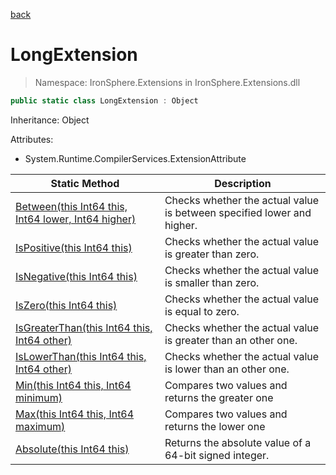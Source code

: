 ﻿[back](/IronSphere.Extensions/types)

# LongExtension

> Namespace: IronSphere.Extensions in  IronSphere.Extensions.dll



```csharp
public static class LongExtension : Object
```
Inheritance: Object



Attributes:
        
* System.Runtime.CompilerServices.ExtensionAttribute




| Static Method | Description |
| --- | --- |
| [Between(this Int64 this, Int64 lower, Int64 higher)](LongExtension_Between(Int64,Int64,Int64)) | Checks whether the actual value is between specified lower and higher. |
| [IsPositive(this Int64 this)](LongExtension_IsPositive(Int64)) | Checks whether the actual value is greater than zero. |
| [IsNegative(this Int64 this)](LongExtension_IsNegative(Int64)) | Checks whether the actual value is smaller than zero. |
| [IsZero(this Int64 this)](LongExtension_IsZero(Int64)) | Checks whether the actual value is equal to zero. |
| [IsGreaterThan(this Int64 this, Int64 other)](LongExtension_IsGreaterThan(Int64,Int64)) | Checks whether the actual value is greater than an other one. |
| [IsLowerThan(this Int64 this, Int64 other)](LongExtension_IsLowerThan(Int64,Int64)) | Checks whether the actual value is lower than an other one. |
| [Min(this Int64 this, Int64 minimum)](LongExtension_Min(Int64,Int64)) | Compares two values and returns the greater one |
| [Max(this Int64 this, Int64 maximum)](LongExtension_Max(Int64,Int64)) | Compares two values and returns the lower one |
| [Absolute(this Int64 this)](LongExtension_Absolute(Int64)) | Returns the absolute value of a 64-bit signed integer. |
